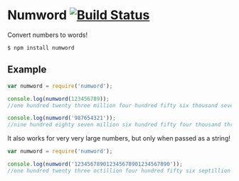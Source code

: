 Numword [![Build Status](https://secure.travis-ci.org/jonathanlarsen/node-numword.png)](http://travis-ci.org/jonathanlarsen/node-numword)
=======

Convert numbers to words!

```
$ npm install numword
```


Example
-------

```javascript
var numword = require('numword');

console.log(numword(123456789));
//one hundred twenty three million four hundred fifty six thousand seven hundred eighty nine

console.log(numword('987654321'));
//nine hundred eighty seven million six hundred fifty four thousand three hundred twenty one

```

It also works for very very large numbers, but only when passed as a string!

```javascript
var numword = require('numword');

console.log(numword('123456789012345678901234567890'));
//one hundred twenty three octillion four hundred fifty six septillion seven hundred eighty nine sextillion twelve quintillion three hundred forty five quadrillion six hundred seventy eight trillion nine hundred one billion two hundred thirty four million five hundred sixty seven thousand eight hundred ninety



```
